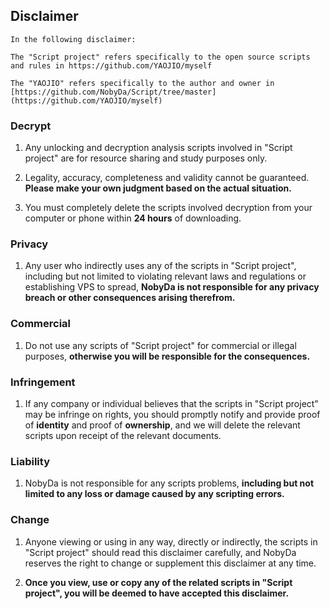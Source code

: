 ## Disclaimer

```
In the following disclaimer:

The "Script project" refers specifically to the open source scripts and rules in https://github.com/YAOJIO/myself

The "YAOJIO" refers specifically to the author and owner in [https://github.com/NobyDa/Script/tree/master](https://github.com/YAOJIO/myself)
```

### Decrypt

1. Any unlocking and decryption analysis scripts involved in "Script project" are for resource sharing and study purposes only.

2. Legality, accuracy, completeness and validity cannot be guaranteed. **Please make your own judgment based on the actual situation.**

3. You must completely delete the scripts involved decryption from your computer or phone within **24 hours** of downloading.

### Privacy

1. Any user who indirectly uses any of the scripts in "Script project", including but not limited to violating relevant laws and regulations or establishing VPS to spread, **NobyDa is not responsible for any privacy breach or other consequences arising therefrom.**

### Commercial

1. Do not use any scripts of "Script project" for commercial or illegal purposes, **otherwise you will be responsible for the consequences.**

### Infringement

1. If any company or individual believes that the scripts in "Script project" may be infringe on rights, you should promptly notify and provide proof of **identity** and proof of **ownership**, and we will delete the relevant scripts upon receipt of the relevant documents.

### Liability

1. NobyDa is not responsible for any scripts problems, **including but not limited to any loss or damage caused by any scripting errors.**

### Change

1. Anyone viewing or using in any way, directly or indirectly, the scripts in "Script project" should read this disclaimer carefully, and NobyDa reserves the right to change or supplement this disclaimer at any time. 

2. **Once you view, use or copy any of the related scripts in "Script project", you will be deemed to have accepted this disclaimer.**
